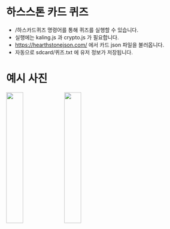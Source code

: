 # 하스스톤 카드 퀴즈
+ /하스카드퀴즈 명령어를 통해 퀴즈를 실행할 수 있습니다.
+ 실행에는 kaling.js 과 crypto.js 가 필요합니다.
+ https://hearthstonejson.com/ 에서 카드 json 파일을 불러옵니다.
+ 자동으로 sdcard/퀴즈.txt 에 유저 정보가 저장됩니다.

# 예시 사진
<img src="https://user-images.githubusercontent.com/48707913/103435365-67a72000-4c51-11eb-988c-54ae1dc2aaf9.jpg" width="30%"></img>
<img src="https://user-images.githubusercontent.com/48707913/103435366-6970e380-4c51-11eb-9e50-66b645dea6d3.jpg" width="30%"></img>
